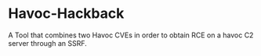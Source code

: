 # Havoc-Hackback
A Tool that combines two Havoc CVEs in order to obtain RCE on a havoc C2 server through an SSRF.

